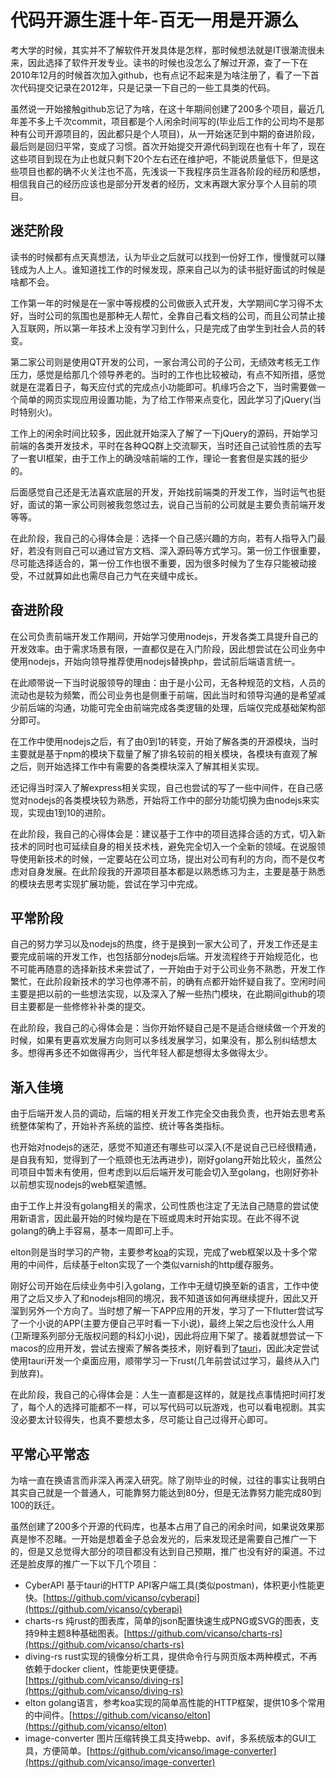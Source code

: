 # 代码开源生涯十年-百无一用是开源么

考大学的时候，其实并不了解软件开发具体是怎样，那时候想法就是IT很潮流很未来，因此选择了软件开发专业。读书的时候也没怎么了解过开源，查了一下在2010年12月的时候首次加入github，也有点记不起来是为啥注册了，看了一下首次代码提交记录在2012年，只是记录一下自己的一些工具类的代码。

虽然说一开始接触github忘记了为啥，在这十年期间创建了200多个项目，最近几年差不多上千次commit，项目都是个人闲余时间写的(毕业后工作的公司均不是那种有公司开源项目的，因此都只是个人项目)，从一开始迷茫到中期的奋进阶段，最后则是回归平常，变成了习惯。首次开始提交开源代码到现在也有十年了，现在这些项目到现在为止也就只剩下20个左右还在维护吧，不能说质量低下，但是这些项目也都的确不火关注也不高，先浅谈一下我程序员生涯各阶段的经历和感想，相信我自己的经历应该也是部分开发者的经历，文末再跟大家分享个人目前的项目。


## 迷茫阶段

读书的时候都有点天真想法，认为毕业之后就可以找到一份好工作，慢慢就可以赚钱成为人上人。谁知道找工作的时候发现，原来自己以为的读书挺好面试的时候是啥都不会。

工作第一年的时候是在一家中等规模的公司做嵌入式开发，大学期间C学习得不太好，当时公司的氛围也是那种无人帮忙，全靠自己看文档的公司，而且公司禁止接入互联网，所以第一年技术上没有学习到什么，只是完成了由学生到社会人员的转变。

第二家公司则是使用QT开发的公司，一家台湾公司的子公司，无绩效考核无工作压力，感觉是给那几个领导养老的。当时的工作也比较被动，有点不知所措，感觉就是在混着日子，每天应付式的完成点小功能即可。机缘巧合之下，当时需要做一个简单的网页实现应用设置功能，为了给工作带来点变化，因此学习了jQuery(当时特别火)。

工作上的闲余时间比较多，因此就开始深入了解了一下jQuery的源码，开始学习前端的各类开发技术，平时在各种QQ群上交流聊天，当时还自己试验性质的去写了一套UI框架，由于工作上的确没啥前端的工作，理论一套套但是实践的挺少的。

后面感觉自己还是无法喜欢底层的开发，开始找前端类的开发工作，当时运气也挺好，面试的第一家公司则被我忽悠过去，说自己当前的公司就是主要负责前端开发等等。

在此阶段，我自己的心得体会是：选择一个自己感兴趣的方向，若有人指导入门最好，若没有则自己可以通过官方文档、深入源码等方式学习。第一份工作很重要，尽可能选择适合的，第一份工作也很不重要，因为很多时候为了生存只能被动接受，不过就算如此也需尽自己力气在夹缝中成长。


## 奋进阶段

在公司负责前端开发工作期间，开始学习使用nodejs，开发各类工具提升自己的开发效率。由于需求场景有限，一直都仅是在入门阶段，因此想尝试在公司业务中使用nodejs，开始向领导推荐使用nodejs替换php，尝试前后端语言统一。

在此顺带说一下当时说服领导的理由：由于是小公司，无各种规范的文档，人员的流动也是较为频繁，而公司业务也是侧重于前端，因此当时和领导沟通的是希望减少前后端的沟通，功能可完全由前端完成各类逻辑的处理，后端仅完成基础架构部分即可。

在工作中使用nodejs之后，有了由0到1的转变，开始了解各类的开源模块，当时主要就是基于npm的模块下载量了解了排名较前的相关模块，各模块有直观了解之后，则开始选择工作中有需要的各类模块深入了解其相关实现。

还记得当时深入了解express相关实现，自己也尝试的写了一些中间件，在自己感觉对nodejs的各类模块较为熟悉，开始将工作中的部分功能切换为由nodejs来实现，实现由1到10的进阶。

在此阶段，我自己的心得体会是：建议基于工作中的项目选择合适的方式，切入新技术的同时也可延续自身的相关技术栈，避免完全切入一个全新的领域。在说服领导使用新技术的时候，一定要站在公司立场，提出对公司有利的方向，而不是仅考虑对自身发展。在此阶段我的开源项目基本都是以熟悉练习为主，主要是基于熟悉的模块去思考实现扩展功能，尝试在学习中完成。

## 平常阶段

自己的努力学习以及nodejs的热度，终于是换到一家大公司了，开发工作还是主要完成前端的开发工作，也包括部分nodejs后端。开发流程终于开始规范化，也不可能再随意的选择新技术来尝试了，一开始由于对于公司业务不熟悉，开发工作繁忙，在此阶段新技术的学习也停滞不前，的确有点都开始怀疑自我了。空闲时间主要是把以前的一些想法实现，以及深入了解一些热门模块，在此期间github的项目主要都是一些修修补补类的提交。

在此阶段，我自己的心得体会是：当你开始怀疑自己是不是适合继续做一个开发的时候，如果有更喜欢发展方向则可以多线发展学习，如果没有，那么别纠结想太多。想得再多还不如做得再少，当代年轻人都是想得太多做得太少。

## 渐入佳境

由于后端开发人员的调动，后端的相关开发工作完全交由我负责，也开始去思考系统整体架构了，开始补齐系统的监控、统计等各类指标。

也开始对nodejs的迷茫，感觉不知道还有哪些可以深入(不是说自己已经很精通，是自我有知，觉得到了一个瓶颈也无法再进步)，刚好golang开始比较火，虽然公司项目中暂未有使用，但考虑到以后后端开发可能会切入至golang，也刚好弥补以前想实现nodejs的web框架遗憾。

由于工作上并没有golang相关的需求，公司性质也注定了无法自己随意的尝试使用新语言，因此最开始的时候均是在下班或周末时开始实现。在此不得不说golang的确上手容易，基本一周即可上手。

elton则是当时学习的产物，主要参考[koa](https://github.com/koajs/koa)的实现，完成了web框架以及十多个常用的中间件，后续基于elton实现了一个类似varnish的http缓存服务。

刚好公司开始在后续业务中引入golang，工作中无缝切换至新的语言，工作中使用了之后又步入了和nodejs相同的境况，我不知道该如何再继续提升，因此又开溜到另外一个方向了。当时想了解一下APP应用的开发，学习了一下flutter尝试写了一个小说的APP(主要方便自己平时看一下小说)，最终上架之后也没什么人用(卫斯理系列部分无版权问题的科幻小说)，因此将应用下架了。接着就想尝试一下macos的应用开发，尝试去搜索了解各类技术，刚好看到了[tauri](https://github.com/tauri-apps/tauri)，因此决定尝试使用tauri开发一个桌面应用，顺带学习一下rust(几年前尝试过学习，最终从入门到放弃)。

在此阶段，我自己的心得体会是：人生一直都是这样的，就是找点事情把时间打发了，每个人的选择可能都不一样，可以写代码可以玩游戏，也可以看电视剧。其实没必要太计较得失，也真不要想太多，尽可能让自己过得开心即可。

## 平常心平常态

为啥一直在换语言而非深入再深入研究。除了刚毕业的时候，过往的事实让我明白其实自己就是一个普通人，可能靠努力能达到80分，但是无法靠努力能完成80到100的跃迁。

虽然创建了200多个开源的代码库，也基本占用了自己的闲余时间，如果说效果那真是惨不忍睹。一开始是想着金子总会发光的，后来发现还是需要自己推广一下的，但是又总觉得大部分的项目都没有达到自己预期，推广也没有好的渠道。不过还是脸皮厚的推广一下以下几个项目：

- CyberAPI 基于tauri的HTTP API客户端工具(类似postman)，体积更小性能更快。[https://github.com/vicanso/cyberapi](https://github.com/vicanso/cyberapi)
- charts-rs 纯rust的图表库，简单的json配置快速生成PNG或SVG的图表，支持9种主题8种基础图表。[https://github.com/vicanso/charts-rs](https://github.com/vicanso/charts-rs)
- diving-rs rust实现的镜像分析工具，提供命令行与网页版本两种模式，不再依赖于docker client，性能更快更便捷。[https://github.com/vicanso/diving-rs](https://github.com/vicanso/diving-rs)
- elton golang语言，参考koa实现的简单高性能的HTTP框架，提供10多个常用的中间件。[https://github.com/vicanso/elton](https://github.com/vicanso/elton)
- image-converter 图片压缩转换工具支持webp、avif，多系统版本的GUI工具，方便简单。[https://github.com/vicanso/image-converter](https://github.com/vicanso/image-converter)
